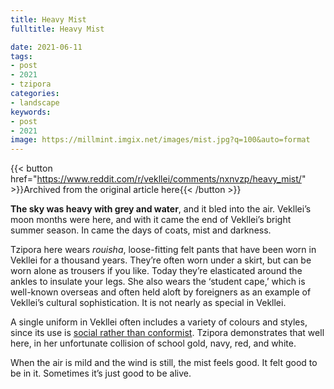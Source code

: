 ```yaml
---
title: Heavy Mist
fulltitle: Heavy Mist

date: 2021-06-11
tags:
- post
- 2021
- tzipora
categories:
- landscape
keywords:
- post
- 2021
image: https://millmint.imgix.net/images/mist.jpg?q=100&auto=format
---
```


{{< button href="https://www.reddit.com/r/vekllei/comments/nxnvzp/heavy_mist/" >}}Archived from the original article here{{< /button >}}

**The sky was heavy with grey and water**, and it bled into the air. Vekllei’s moon months were here, and with it came the end of Vekllei’s bright summer season. In came the days of coats, mist and darkness.

Tzipora here wears *rouisha*, loose-fitting felt pants that have been worn in Vekllei for a thousand years. They’re often worn under a skirt, but can be worn alone as trousers if you like. Today they’re elasticated around the ankles to insulate your legs. She also wears the ‘student cape,’ which is well-known overseas and often held aloft by foreigners as an example of Vekllei’s cultural sophistication. It is not nearly as special in Vekllei.

A single uniform in Vekllei often includes a variety of colours and styles, since its use is [social rather than conformist](https://millmint.net/posts/2020-09-08-uniforms/). Tzipora demonstrates that well here, in her unfortunate collision of school gold, navy, red, and white.

When the air is mild and the wind is still, the mist feels good. It felt good to be in it. Sometimes it’s just good to be alive.
